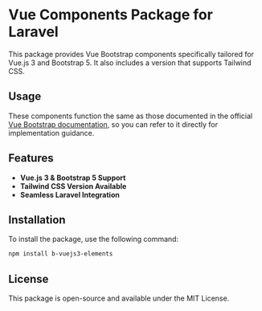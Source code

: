 
# Vue Components Package for Laravel

This package provides Vue Bootstrap components specifically tailored for Vue.js 3 and Bootstrap 5. It also includes a version that supports Tailwind CSS.

## Usage

These components function the same as those documented in the official [Vue Bootstrap documentation](https://bootstrap-vue.org/docs), so you can refer to it directly for implementation guidance.

## Features

- **Vue.js 3 & Bootstrap 5 Support**
- **Tailwind CSS Version Available**
- **Seamless Laravel Integration**

## Installation

To install the package, use the following command:

```bash
npm install b-vuejs3-elements
```

## License

This package is open-source and available under the MIT License.
